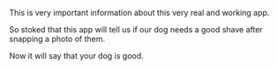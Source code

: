This is very important information about this very real and working app.

So stoked that this app will tell us if our dog needs a good shave after snapping a photo of them.

Now it will say that your dog is good.
